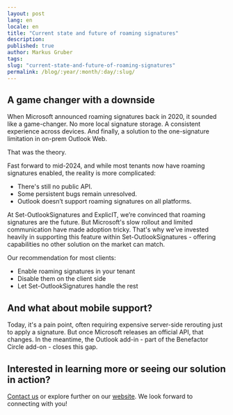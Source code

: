 ```yaml
---
layout: post
lang: en
locale: en
title: "Current state and future of roaming signatures"
description:
published: true
author: Markus Gruber
tags: 
slug: "current-state-and-future-of-roaming-signatures"
permalink: /blog/:year/:month/:day/:slug/
---
```

## A game changer with a downside
When Microsoft announced roaming signatures back in 2020, it sounded like a game-changer. No more local signature storage. A consistent experience across devices. And finally, a solution to the one-signature limitation in on-prem Outlook Web.

That was the theory.

Fast forward to mid-2024, and while most tenants now have roaming signatures enabled, the reality is more complicated:
- There's still no public API.
- Some persistent bugs remain unresolved.
- Outlook doesn’t support roaming signatures on all platforms.

At Set-OutlookSignatures and ExplicIT, we’re convinced that roaming signatures are the future. But Microsoft's slow rollout and limited communication have made adoption tricky. That's why we’ve invested heavily in supporting this feature within Set-OutlookSignatures - offering capabilities no other solution on the market can match.

Our recommendation for most clients:
- Enable roaming signatures in your tenant
- Disable them on the client side
- Let Set-OutlookSignatures handle the rest

## And what about mobile support?
Today, it's a pain point, often requiring expensive server-side rerouting just to apply a signature. But once Microsoft releases an official API, that changes. In the meantime, the Outlook add-in - part of the Benefactor Circle add-on - closes this gap.

## Interested in learning more or seeing our solution in action?
[Contact us](/contact) or explore further on our [website](/). We look forward to connecting with you!